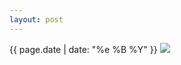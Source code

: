 ```yaml
---
layout: post
---
```


<p>
  <time>{{ page.date | date: "%e %B %Y" }}</time>
  <img src="https://s3.amazonaws.com/life.aaronjgreenberg.com/120.jpg">
  
</p>

